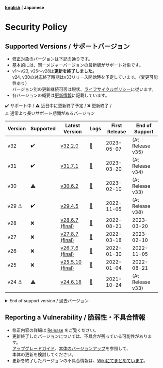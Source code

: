 **[English](https://github.com/cwtickle/danoniplus-docs/wiki/SecurityPolicy) | Japanese** 

# Security Policy

## Supported Versions / サポートバージョン

- 修正対象のバージョンは下記の通りです。
- 基本的には、同一メジャーバージョンの最新版がサポート対象です。
- v1～v23, v25～v28は**更新を終了しました。**  
v24, v30の対応終了時期はv33リリース開始時を予定しています。（変更可能性あり）  
バージョン別の更新継続可否は現状、[ライフサイクルポリシー](https://github.com/cwtickle/danoniplus/wiki/LifecyclePolicy)に従います。
- 各バージョンの概要は[更新情報](https://github.com/cwtickle/danoniplus/wiki/UpdateInfo)に記載しています。

:heavy_check_mark: サポート中 / 
:warning: 近日中に更新終了予定 / 
:x: 更新終了 /   
:anchor: 通常より長いサポート期間があるバージョン

| Version | Supported          | Latest Version | Logs | First Release | End of Support |
| ------- | ------------------ |----------------|------|---------------|----------------|
| v32     | :heavy_check_mark: |[v32.2.0](https://github.com/cwtickle/danoniplus/releases/tag/v32.2.0)          |[:memo:](https://github.com/cwtickle/danoniplus/wiki/Changelog-latest)|2023-05-07|(At Release v35)|
| v31     | :heavy_check_mark: |[v31.7.1](https://github.com/cwtickle/danoniplus/releases/tag/v31.7.1)          |[:memo:](https://github.com/cwtickle/danoniplus/wiki/Changelog-v31)|2023-03-20|(At Release v34)|
| v30     | :warning:          |[v30.6.2](https://github.com/cwtickle/danoniplus/releases/tag/v30.6.2)          |[:memo:](https://github.com/cwtickle/danoniplus/wiki/Changelog-v30)|2023-02-10|(At Release v33)|
| v29 :anchor:    | :heavy_check_mark: |[v29.4.5](https://github.com/cwtickle/danoniplus/releases/tag/v29.4.5)          |[:memo:](https://github.com/cwtickle/danoniplus/wiki/Changelog-v29)|2022-11-05|(At Release v38)|
| v28     | :x:                |[v28.6.7 (final)](https://github.com/cwtickle/danoniplus/releases/tag/v28.6.7)          |[:memo:](https://github.com/cwtickle/danoniplus/wiki/Changelog-v28)|2022-08-21|2023-03-20|
| v27     | :x:                |[v27.8.7 (final)](https://github.com/cwtickle/danoniplus/releases/tag/v27.8.7)          |[:memo:](https://github.com/cwtickle/danoniplus/wiki/Changelog-v27)|2022-03-18|2023-02-10|
| v26     | :x:                |[v26.7.6 (final)](https://github.com/cwtickle/danoniplus/releases/tag/v26.7.6)          |[:memo:](https://github.com/cwtickle/danoniplus/wiki/Changelog-v26)|2022-01-30|2022-11-05|
| v25     | :x:                |[v25.5.10 (final)](https://github.com/cwtickle/danoniplus/releases/tag/v25.5.10)          |[:memo:](https://github.com/cwtickle/danoniplus/wiki/Changelog-v25)|2022-01-04|2022-08-21|
| v24 :anchor:    | :warning:  |[v24.6.18](https://github.com/cwtickle/danoniplus/releases/tag/v24.6.18)          |[:memo:](https://github.com/cwtickle/danoniplus/wiki/Changelog-v24)|2021-10-24|(At Release v33)|

<details>
<summary>End of support version / 過去バージョン</summary>

| Version | Supported          | Latest Version | Logs | First Release | End of Support |
| ------- | ------------------ |----------------|------|---------------|----------------|
| v23     | :x:                |[v23.5.6 (final)](https://github.com/cwtickle/danoniplus/releases/tag/v23.5.6)          |[:memo:](https://github.com/cwtickle/danoniplus/wiki/Changelog-v23)|2021-09-04|2022-01-30|
| v22     | :x:                |[v22.5.6 (final)](https://github.com/cwtickle/danoniplus/releases/tag/v22.5.6)          |[:memo:](https://github.com/cwtickle/danoniplus/wiki/Changelog-v22)|2021-04-28|2022-01-04|
| v21     | :x:                |[v21.5.6 (final)](https://github.com/cwtickle/danoniplus/releases/tag/v21.5.6)          |[:memo:](https://github.com/cwtickle/danoniplus/wiki/Changelog-v21)|2021-03-12|2021-10-24|
| v20     | :x:                |[v20.5.4 (final)](https://github.com/cwtickle/danoniplus/releases/tag/v20.5.4)          |[:memo:](https://github.com/cwtickle/danoniplus/wiki/Changelog-v20)|2021-02-12|2021-09-04|
| v19 :anchor:    | :x:        |[v19.5.17 (final)](https://github.com/cwtickle/danoniplus/releases/tag/v19.5.17)          |[:memo:](https://github.com/cwtickle/danoniplus/wiki/Changelog-v19)|2021-01-17|2022-08-21|
| v18     | :x:                |[v18.9.6 (final)](https://github.com/cwtickle/danoniplus/releases/tag/v18.9.6)  |[:memo:](https://github.com/cwtickle/danoniplus/wiki/Changelog-v18)|2020-10-25|2021-03-12|
| v17     | :x:                |[v17.5.9 (final)](https://github.com/cwtickle/danoniplus/releases/tag/v17.5.9)  |[:memo:](https://github.com/cwtickle/danoniplus/wiki/Changelog-v17)|2020-09-27|2021-02-12|
| v16     | :x:                |[v16.4.10 (final)](https://github.com/cwtickle/danoniplus/releases/tag/v16.4.10)|[:memo:](https://github.com/cwtickle/danoniplus/wiki/Changelog-v16)|2020-08-06|2021-01-17|
| v15     | :x:                |[v15.7.5 (final)](https://github.com/cwtickle/danoniplus/releases/tag/v15.7.5)  |[:memo:](https://github.com/cwtickle/danoniplus/wiki/Changelog-v15)|2020-05-13|2020-10-25|
| v14 :anchor:    | :x:        |[v14.5.21 (final)](https://github.com/cwtickle/danoniplus/releases/tag/v14.5.21)|[:memo:](https://github.com/cwtickle/danoniplus/wiki/Changelog-v14)|2020-04-29|2021-09-04|
| v13     | :x:                |[v13.6.8 (final)](https://github.com/cwtickle/danoniplus/releases/tag/v13.6.8)  |[:memo:](https://github.com/cwtickle/danoniplus/wiki/Changelog-v13)|2020-03-29|2020-08-06|
| v12     | :x:                |[v12.3.6 (final)](https://github.com/cwtickle/danoniplus/releases/tag/v12.3.6)  |[:memo:](https://github.com/cwtickle/danoniplus/wiki/Changelog-v12)|2020-02-09|2020-05-13|
| v11     | :x:                |[v11.4.5 (final)](https://github.com/cwtickle/danoniplus/releases/tag/v11.4.5)  |[:memo:](https://github.com/cwtickle/danoniplus/wiki/Changelog-v11)|2019-12-14|2020-04-18|
| v10     | :x:                |[v10.5.5 (final)](https://github.com/cwtickle/danoniplus/releases/tag/v10.5.5)  |[:memo:](https://github.com/cwtickle/danoniplus/wiki/Changelog-v10)|2019-11-04|2020-02-10|
| v9  :anchor:    | :x:        |[v9.4.27 (final)](https://github.com/cwtickle/danoniplus/releases/tag/v9.4.27)  |[:memo:](https://github.com/cwtickle/danoniplus/wiki/Changelog-v9)|2019-10-08|2021-01-17|
| v8      | :x:                |[v8.7.10 (final)](https://github.com/cwtickle/danoniplus/releases/tag/v8.7.10)  |[:memo:](https://github.com/cwtickle/danoniplus/wiki/Changelog-v8)|2019-09-08|2019-12-14|
| v7      | :x:                |[v7.9.13 (final)](https://github.com/cwtickle/danoniplus/releases/tag/v7.9.13)  |[:memo:](https://github.com/cwtickle/danoniplus/wiki/Changelog-v7)|2019-07-08|2019-11-04|
| v6      | :x:                |[v6.6.13 (final)](https://github.com/cwtickle/danoniplus/releases/tag/v6.6.13)  |[:memo:](https://github.com/cwtickle/danoniplus/wiki/Changelog-v6)|2019-06-22|2019-11-04|
| v5      | :x:                |[v5.12.17 (final)](https://github.com/cwtickle/danoniplus/releases/tag/v5.12.17)|[:memo:](https://github.com/cwtickle/danoniplus/wiki/Changelog-v5)|2019-05-16|2019-12-14|
| v4      | :x:                |[v4.10.22 (final)](https://github.com/cwtickle/danoniplus/releases/tag/v4.10.22)|[:memo:](https://github.com/cwtickle/danoniplus/wiki/Changelog-v4)|2019-04-25|2019-10-08|
| v3      | :x:                |[v3.13.9 (final)](https://github.com/cwtickle/danoniplus/releases/tag/v3.13.9)  |[:memo:](https://github.com/cwtickle/danoniplus/wiki/Changelog-v3)|2019-02-25|2019-06-18|
| v2      | :x:                |[v2.9.11 (final)](https://github.com/cwtickle/danoniplus/releases/tag/v2.9.11)  |[:memo:](https://github.com/cwtickle/danoniplus/wiki/Changelog-v2)|2019-01-18|2019-06-18|
| v1      | :x:                |[v1.15.17 (final)](https://github.com/cwtickle/danoniplus/releases/tag/v1.15.17)|[:memo:](https://github.com/cwtickle/danoniplus/wiki/Changelog-v1)|2018-11-25|2019-10-08|

</details>

## Reporting a Vulnerability / 脆弱性・不具合情報

- 修正内容の詳細は [Release](https://github.com/cwtickle/danoniplus/releases) をご覧ください。
- 更新終了したバージョンについては、不具合が残っている可能性があります。  
[アップグレードガイド](https://github.com/cwtickle/danoniplus/wiki/MigrationGuide)、[本体のバージョンアップ](https://github.com/cwtickle/danoniplus/wiki/HowToUpdate)を参照して、  
本体の更新を検討してください。
- 更新を終了したバージョンの不具合情報は、[Wikiにてまとめています](https://github.com/cwtickle/danoniplus/wiki/DeprecatedVersionBugs)。
